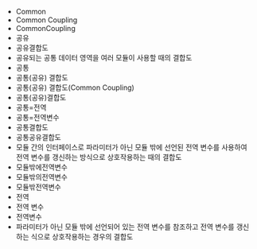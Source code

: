 ﻿- Common
- Common Coupling
- CommonCoupling
- 공유
- 공유결합도
- 공유되는 공통 데이터 영역을 여러 모듈이 사용할 때의 결합도
- 공통
- 공통(공유) 결합도
- 공통(공유) 결합도(Common Coupling) 
- 공통(공유)결합도
- 공통=전역
- 공통=전역변수
- 공통결합도
- 공통공유결합도
- 모듈 간의 인터페이스로 파라미터가 아닌 모듈 밖에 선언된 전역 변수를 사용하여 전역 변수를 갱신하는 방식으로 상호작용하는 때의 결합도
- 모듈밖에전역변수
- 모듈밖의전역변수
- 모듈밖전역변수
- 전역
- 전역 변수
- 전역변수
- 파라미터가 아닌 모듈 밖에 선언되어 있는 전역 변수를 참조하고 전역 변수를 갱신하는 식으로 상호작용하는 경우의 결합도
